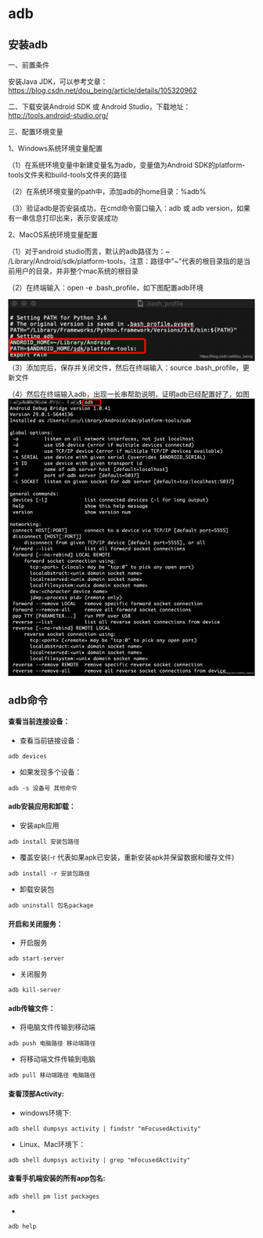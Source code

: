 # adb
## 安装adb
一、前置条件

安装Java JDK，可以参考文章：https://blog.csdn.net/dou_being/article/details/105320962

二、下载安装Android SDK 或 Android Studio，下载地址：http://tools.android-studio.org/

三、配置环境变量

1、Windows系统环境变量配置

（1）在系统环境变量中新建变量名为adb，变量值为Android SDK的platform-tools文件夹和build-tools文件夹的路径

（2）在系统环境变量的path中，添加adb的home目录：%adb%

（3）验证adb是否安装成功，在cmd命令窗口输入：adb 或 adb version，如果有一串信息打印出来，表示安装成功

2、MacOS系统环境变量配置

（1）对于android studio而言，默认的adb路径为：~ /Library/Android/sdk/platform-tools，注意：路径中"~"代表的根目录指的是当前用户的目录，并非整个mac系统的根目录

（2）在终端输入：open -e .bash_profile，如下图配置adb环境

![](..%2F..%2F..%2Fphoto%2Fadb01.png)\
（3）添加完后，保存并关闭文件，然后在终端输入：source .bash_profile，更新文件

（4）然后在终端输入adb，出现一长串帮助说明，证明adb已经配置好了，如图
![](..%2F..%2F..%2Fphoto%2Fadb02.png)

## adb命令
#### 查看当前连接设备：
* 查看当前链接设备：
```angular2html
adb devices
```
* 如果发现多个设备：
```angular2html
adb -s 设备号 其他命令
```
#### adb安装应用和卸载：
* 安装apk应用
```angular2html
adb install 安装包路径
```
* 覆盖安装(-r 代表如果apk已安装，重新安装apk并保留数据和缓存文件)
```angular2html
adb install -r 安装包路径
```
* 卸载安装包
```angular2html
adb uninstall 包名package
```
#### 开启和关闭服务：
* 开启服务
```angular2html
adb start-server
```
* 关闭服务
```angular2html
adb kill-server
```
#### adb传输文件：
* 将电脑文件传输到移动端
```
adb push 电脑路径 移动端路径
```
* 将移动端文件传输到电脑
```
adb pull 移动端路径 电脑路径
```
#### 查看顶部Activity:
* windows环境下:
```
adb shell dumpsys activity | findstr "mFocusedActivity"
```
* Linux、Mac环境下：
```
adb shell dumpsys activity | grep "mFocusedActivity"
```
#### 查看手机端安装的所有app包名:
```
adb shell pm list packages
```
* 
```
adb help
```